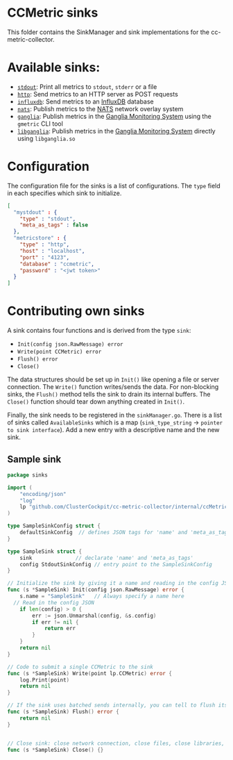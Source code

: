 # CCMetric sinks

This folder contains the SinkManager and sink implementations for the cc-metric-collector.

# Available sinks:
- [`stdout`](./stdoutSink.md): Print all metrics to `stdout`, `stderr` or a file
- [`http`](./httpSink.md): Send metrics to an HTTP server as POST requests
- [`influxdb`](./influxSink.md): Send metrics to an [InfluxDB](https://www.influxdata.com/products/influxdb/) database
- [`nats`](./natsSink.md): Publish metrics to the [NATS](https://nats.io/) network overlay system
- [`ganglia`](./gangliaSink.md): Publish metrics in the [Ganglia Monitoring System](http://ganglia.info/) using the `gmetric` CLI tool
- [`libganglia`](./libgangliaSink.md): Publish metrics in the [Ganglia Monitoring System](http://ganglia.info/) directly using `libganglia.so`

# Configuration

The configuration file for the sinks is a list of configurations. The `type` field in each specifies which sink to initialize.

```json
[
  "mystdout" : {
    "type" : "stdout",
    "meta_as_tags" : false
  },
  "metricstore" : {
    "type" : "http",
    "host" : "localhost",
    "port" : "4123",
    "database" : "ccmetric",
    "password" : "<jwt token>"
  }
]
```




# Contributing own sinks
A sink contains four functions and is derived from the type `sink`:
* `Init(config json.RawMessage) error`
* `Write(point CCMetric) error`
* `Flush() error`
* `Close()`

The data structures should be set up in `Init()` like opening a file or server connection. The `Write()` function writes/sends the data. For non-blocking sinks, the `Flush()` method tells the sink to drain its internal buffers. The `Close()` function should tear down anything created in `Init()`.

Finally, the sink needs to be registered in the `sinkManager.go`. There is a list of sinks called `AvailableSinks` which is a map (`sink_type_string` -> `pointer to sink interface`). Add a new entry with a descriptive name and the new sink.

## Sample sink

```go
package sinks

import (
	"encoding/json"
	"log"
	lp "github.com/ClusterCockpit/cc-metric-collector/internal/ccMetric"
)

type SampleSinkConfig struct {
	defaultSinkConfig  // defines JSON tags for 'name' and 'meta_as_tags'
}

type SampleSink struct {
	sink              // declarate 'name' and 'meta_as_tags'
	config StdoutSinkConfig // entry point to the SampleSinkConfig
}

// Initialize the sink by giving it a name and reading in the config JSON
func (s *SampleSink) Init(config json.RawMessage) error {
	s.name = "SampleSink"   // Always specify a name here
  // Read in the config JSON
	if len(config) > 0 {
		err := json.Unmarshal(config, &s.config)
		if err != nil {
			return err
		}
	}
	return nil
}

// Code to submit a single CCMetric to the sink
func (s *SampleSink) Write(point lp.CCMetric) error {
	log.Print(point)
	return nil
}

// If the sink uses batched sends internally, you can tell to flush its buffers
func (s *SampleSink) Flush() error {
	return nil
}


// Close sink: close network connection, close files, close libraries, ...
func (s *SampleSink) Close() {}
```